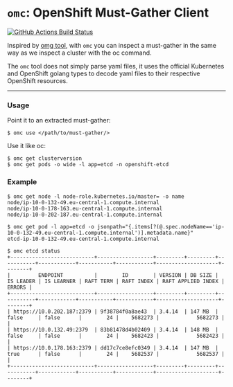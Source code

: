 # `omc`: OpenShift Must-Gather Client

[![GitHub Actions Build Status](https://github.com/gmeghnag/omc/actions/workflows/build.yml/badge.svg)](https://github.com/gmeghnag/omc/actions?query=workflow%3ABuild)

Inspired by [omg tool](https://github.com/kxr/o-must-gather), with `omc` you can inspect a must-gather in the same way as we inspect a cluster with the oc command.

The `omc` tool does not simply parse yaml files, it uses the official Kubernetes and OpenShift golang types to decode yaml files to their respective OpenShift resources.

---
### Usage
Point it to an extracted must-gather:
```
$ omc use </path/to/must-gather/>
```
Use it like oc:
```
$ omc get clusterversion
$ omc get pods -o wide -l app=etcd -n openshift-etcd
```

### Example
```
$ omc get node -l node-role.kubernetes.io/master= -o name   
node/ip-10-0-132-49.eu-central-1.compute.internal
node/ip-10-0-178-163.eu-central-1.compute.internal
node/ip-10-0-202-187.eu-central-1.compute.internal

$ omc get pod -l app=etcd -o jsonpath="{.items[?(@.spec.nodeName=='ip-10-0-132-49.eu-central-1.compute.internal')].metadata.name}"
etcd-ip-10-0-132-49.eu-central-1.compute.internal

$ omc etcd status
+---------------------------+------------------+---------+---------+-----------+------------+-----------+------------+--------------------+--------+
|         ENDPOINT          |        ID        | VERSION | DB SIZE | IS LEADER | IS LEARNER | RAFT TERM | RAFT INDEX | RAFT APPLIED INDEX | ERRORS |
+---------------------------+------------------+---------+---------+-----------+------------+-----------+------------+--------------------+--------+
| https://10.0.202.187:2379 | 9f38784f0a8ae43  | 3.4.14  | 147 MB  | false     | false      |        24 |    5682273 |            5682273 |        |
| https://10.0.132.49:2379  | 83b81478d4b02409 | 3.4.14  | 148 MB  | false     | false      |        24 |    5682423 |            5682423 |        |
| https://10.0.178.163:2379 | dd17c7ce8efc0349 | 3.4.14  | 147 MB  | true      | false      |        24 |    5682537 |            5682537 |        |
+---------------------------+------------------+---------+---------+-----------+------------+-----------+------------+--------------------+--------+
```